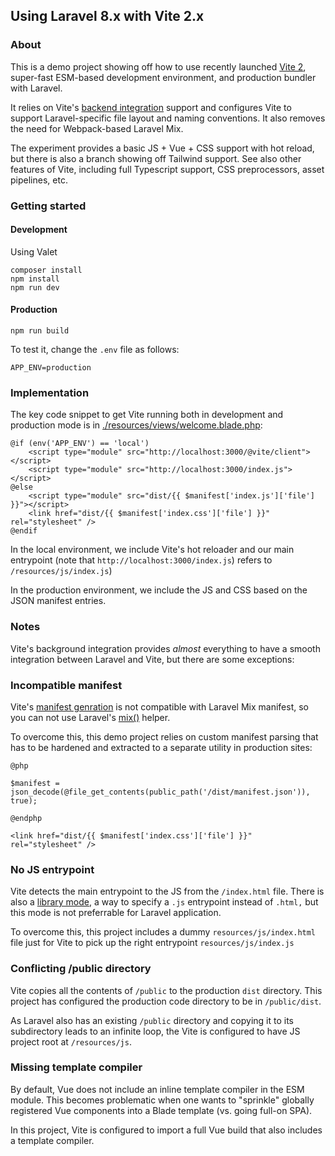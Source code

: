 ## Using Laravel 8.x with Vite 2.x

### About

This is a demo project showing off how to use recently launched [Vite 2](https://vitejs.dev/), super-fast ESM-based development environment, and production bundler with Laravel.

It relies on Vite's [backend integration](https://vitejs.dev/guide/backend-integration.html) support and configures Vite to support Laravel-specific file layout and naming conventions. It also removes the need for Webpack-based Laravel Mix.

The experiment provides a basic JS + Vue + CSS support with hot reload, but there is also a branch showing off Tailwind support. See also other features of Vite, including full Typescript support, CSS preprocessors, asset pipelines, etc.

### Getting started

#### Development

Using Valet

```
composer install
npm install
npm run dev
```

#### Production

```
npm run build
```

To test it, change the `.env` file as follows:

```env
APP_ENV=production
```

### Implementation

The key code snippet to get Vite running both in development and production mode is in [./resources/views/welcome.blade.php](./resources/views/welcome.blade.php):

```blade
@if (env('APP_ENV') == 'local')
    <script type="module" src="http://localhost:3000/@vite/client"></script>
    <script type="module" src="http://localhost:3000/index.js"></script>
@else
    <script type="module" src="dist/{{ $manifest['index.js']['file'] }}"></script>
    <link href="dist/{{ $manifest['index.css']['file'] }}" rel="stylesheet" />
@endif
```

In the local environment, we include Vite's hot reloader and our main entrypoint (note that `http://localhost:3000/index.js`) refers to `/resources/js/index.js`)

In the production environment, we include the JS and CSS based on the JSON manifest entries.

### Notes

Vite's background integration provides _almost_ everything to have a smooth integration between Laravel and Vite, but there are some exceptions:

### Incompatible manifest

Vite's [manifest genration](https://vitejs.dev/config/#build-manifest) is not compatible with Laravel Mix manifest, so you can not use Laravel's [mix()](https://laravel.com/docs/8.x/helpers#method-mix) helper.

To overcome this, this demo project relies on custom manifest parsing that has to be hardened and extracted to a separate utility in production sites:

```blade
@php

$manifest = json_decode(@file_get_contents(public_path('/dist/manifest.json')), true);

@endphp

<link href="dist/{{ $manifest['index.css']['file'] }}" rel="stylesheet" />
```

### No JS entrypoint

Vite detects the main entrypoint to the JS from the `/index.html` file. There is also a [library mode](https://vitejs.dev/guide/build.html#library-mode), a way to specify a `.js` entrypoint instead of `.html,` but this mode is not preferrable for Laravel application.

To overcome this, this project includes a dummy `resources/js/index.html` file just for Vite to pick up the right entrypoint `resources/js/index.js`

### Conflicting /public directory

Vite copies all the contents of `/public` to the production `dist` directory. This project has configured the production code directory to be in `/public/dist`.

As Laravel also has an existing `/public` directory and copying it to its subdirectory leads to an infinite loop, the Vite is configured to have JS project root at `/resources/js`.

### Missing template compiler

By default, Vue does not include an inline template compiler in the ESM module. This becomes problematic when one wants to "sprinkle" globally registered Vue components into a Blade template (vs. going full-on SPA).

In this project, Vite is configured to import a full Vue build that also includes a template compiler.

